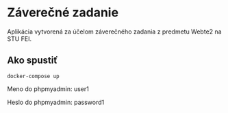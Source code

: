 # Záverečné zadanie

Aplikácia vytvorená za účelom záverečného zadania z predmetu Webte2 na STU FEI. 

## Ako spustiť
```
docker-compose up
```
Meno do phpmyadmin: user1

Heslo do phpmyadmin: password1
